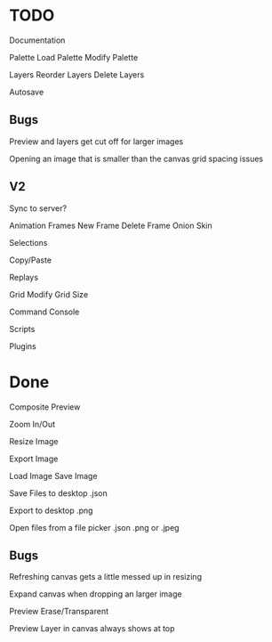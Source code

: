 TODO
====
Documentation

Palette
  Load Palette
  Modify Palette

Layers
  Reorder Layers
  Delete Layers

Autosave

Bugs
----
Preview and layers get cut off for larger images

Opening an image that is smaller than the canvas grid spacing issues

V2
----
Sync to server?

Animation Frames
  New Frame
  Delete Frame
  Onion Skin

Selections

Copy/Paste

Replays

Grid
  Modify Grid Size

Command Console

Scripts

Plugins

Done
====
Composite Preview

Zoom In/Out

Resize Image

Export Image

Load Image
Save Image

Save Files to desktop
  .json

Export to desktop
  .png

Open files from a file picker
  .json
  .png or .jpeg

Bugs
----
Refreshing canvas gets a little messed up in resizing

Expand canvas when dropping an larger image

Preview Erase/Transparent

Preview Layer in canvas always shows at top
